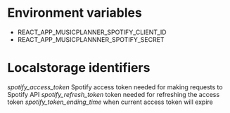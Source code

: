# Environment variables
* REACT_APP_MUSICPLANNER_SPOTIFY_CLIENT_ID
* REACT_APP_MUSICPLANNNER_SPOTIFY_SECRET


# Localstorage identifiers
*spotify_access_token* Spotify access token needed for making requests to Spotify API
*spotify_refresh_token* token needed for refreshing the access token
*spotify_token_ending_time* when current access token will expire

